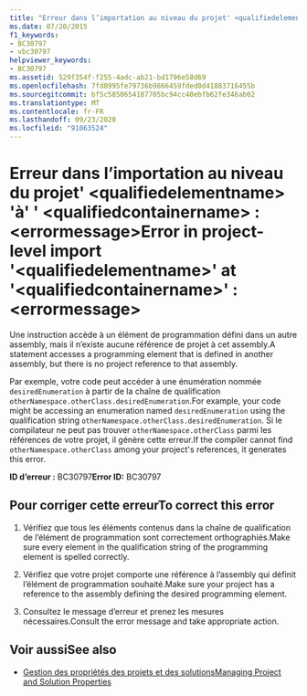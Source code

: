 ```yaml
---
title: "Erreur dans l’importation au niveau du projet' <qualifiedelementname> 'à' ' <qualifiedcontainername> : <errormessage>"
ms.date: 07/20/2015
f1_keywords:
- BC30797
- vbc30797
helpviewer_keywords:
- BC30797
ms.assetid: 529f354f-f255-4adc-ab21-bd1796e58d69
ms.openlocfilehash: 7fd8995fe79736b9866459fded0d41883716455b
ms.sourcegitcommit: bf5c5850654187705bc94cc40ebfb62fe346ab02
ms.translationtype: MT
ms.contentlocale: fr-FR
ms.lasthandoff: 09/23/2020
ms.locfileid: "91063524"
---
```

# <a name="error-in-project-level-import-qualifiedelementname-at-qualifiedcontainername--errormessage"></a><span data-ttu-id="b2fa2-102">Erreur dans l’importation au niveau du projet' \<qualifiedelementname> 'à' ' \<qualifiedcontainername> : \<errormessage></span><span class="sxs-lookup"><span data-stu-id="b2fa2-102">Error in project-level import '\<qualifiedelementname>' at '\<qualifiedcontainername>' : \<errormessage></span></span>

<span data-ttu-id="b2fa2-103">Une instruction accède à un élément de programmation défini dans un autre assembly, mais il n’existe aucune référence de projet à cet assembly.</span><span class="sxs-lookup"><span data-stu-id="b2fa2-103">A statement accesses a programming element that is defined in another assembly, but there is no project reference to that assembly.</span></span>  
  
 <span data-ttu-id="b2fa2-104">Par exemple, votre code peut accéder à une énumération nommée `desiredEnumeration` à partir de la chaîne de qualification `otherNamespace.otherClass.desiredEnumeration`.</span><span class="sxs-lookup"><span data-stu-id="b2fa2-104">For example, your code might be accessing an enumeration named `desiredEnumeration` using the qualification string `otherNamespace.otherClass.desiredEnumeration`.</span></span> <span data-ttu-id="b2fa2-105">Si le compilateur ne peut pas trouver `otherNamespace.otherClass` parmi les références de votre projet, il génère cette erreur.</span><span class="sxs-lookup"><span data-stu-id="b2fa2-105">If the compiler cannot find `otherNamespace.otherClass` among your project's references, it generates this error.</span></span>  
  
 <span data-ttu-id="b2fa2-106">**ID d’erreur :** BC30797</span><span class="sxs-lookup"><span data-stu-id="b2fa2-106">**Error ID:** BC30797</span></span>  
  
## <a name="to-correct-this-error"></a><span data-ttu-id="b2fa2-107">Pour corriger cette erreur</span><span class="sxs-lookup"><span data-stu-id="b2fa2-107">To correct this error</span></span>  
  
1. <span data-ttu-id="b2fa2-108">Vérifiez que tous les éléments contenus dans la chaîne de qualification de l’élément de programmation sont correctement orthographiés.</span><span class="sxs-lookup"><span data-stu-id="b2fa2-108">Make sure every element in the qualification string of the programming element is spelled correctly.</span></span>  
  
2. <span data-ttu-id="b2fa2-109">Vérifiez que votre projet comporte une référence à l’assembly qui définit l’élément de programmation souhaité.</span><span class="sxs-lookup"><span data-stu-id="b2fa2-109">Make sure your project has a reference to the assembly defining the desired programming element.</span></span>  
  
3. <span data-ttu-id="b2fa2-110">Consultez le message d’erreur et prenez les mesures nécessaires.</span><span class="sxs-lookup"><span data-stu-id="b2fa2-110">Consult the error message and take appropriate action.</span></span>  
  
## <a name="see-also"></a><span data-ttu-id="b2fa2-111">Voir aussi</span><span class="sxs-lookup"><span data-stu-id="b2fa2-111">See also</span></span>

- [<span data-ttu-id="b2fa2-112">Gestion des propriétés des projets et des solutions</span><span class="sxs-lookup"><span data-stu-id="b2fa2-112">Managing Project and Solution Properties</span></span>](/visualstudio/ide/managing-project-and-solution-properties)
